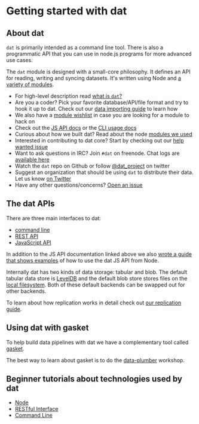 # Getting started with dat

## About dat

`dat` is primarily intended as a command line tool. There is also a programmatic API that you can use in node.js programs for more advanced use cases.

The `dat` module is designed with a small-core philosophy. It defines an API for reading, writing and syncing datasets. It's written using Node and [a variety of modules](https://github.com/maxogden/dat/blob/master/docs/modules.md).

* For high-level description read [what is `dat`?](https://github.com/maxogden/dat/blob/master/docs/what-is-dat.md)
* Are you a coder? Pick your favorite database/API/file format and try to hook it up to dat. Check out our [data importing guide](https://github.com/maxogden/dat/blob/master/docs/importing.md) to learn how
* We also have a [module wishlist](https://github.com/datproject/discussions/issues/5) in case you are looking for a module to hack on
* Check out the [JS API docs](https://github.com/maxogden/dat/blob/master/docs/js-api.md) or the [CLI usage docs](https://github.com/maxogden/dat/blob/master/docs/cli-usage.md)
* Curious about how we built dat? Read about the node [modules we used](https://github.com/maxogden/dat/blob/master/docs/modules.md)
* Interested in contributing to dat core? Start by checking out our [help wanted issue](https://github.com/maxogden/dat/labels/help%20wanted)
* Want to ask questions in IRC? Join `#dat` on freenode. Chat logs are [available here](https://botbot.me/freenode/dat/)
* Watch the `dat` repo on Github or follow [@dat_project](https://twitter.com/dat_project) on twitter
* Suggest an organization that should be using `dat` to distribute their data. Let us know [on Twitter](http://twitter.com/dat_project)
* Have any other questions/concerns? [Open an issue](https://github.com/maxogden/dat/issues)

## The dat APIs

There are three main interfaces to dat:

- [command line](https://github.com/maxogden/dat/blob/master/docs/cli-usage.md)
- [REST API](https://github.com/maxogden/dat/blob/master/docs/rest-api.md)
- [JavaScript API](https://github.com/maxogden/dat/blob/master/docs/js-api.md)

In addition to the JS API documentation linked above we also [wrote a guide that shows examples](https://github.com/maxogden/dat/blob/master/docs/using-dat-from-node.md) of how to use the dat JS API from Node.

Internally dat has two kinds of data storage: tabular and blob. The default tabular data store is [LevelDB](http://leveldb.org) and the default blob store stores files on the [local filesystem](https://github.com/mafintosh/fs-blob-store). Both of these default backends can be swapped out for other backends.

To learn about how replication works in detail check out [our replication guide](https://github.com/maxogden/dat/blob/master/docs/replication.md).

## Using dat with gasket

To help build data pipelines with dat we have a complementary tool called [gasket](https://github.com/datproject/gasket).

The best way to learn about gasket is to do the [data-plumber](https://www.npmjs.org/package/data-plumber) workshop.

## Beginner tutorials about technologies used by dat

 - [Node](https://github.com/maxogden/art-of-node#the-art-of-node)
 - [RESTful Interface](http://stackoverflow.com/questions/671118/what-exactly-is-restful-programming)
 - [Command Line](http://learncodethehardway.org/cli/book/cli-crash-course.html)